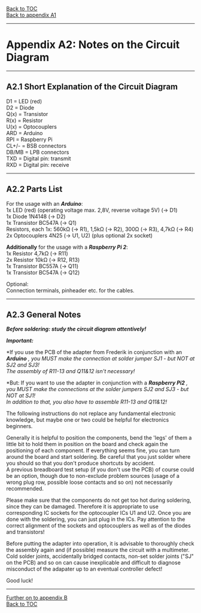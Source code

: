 [Back to TOC](toc.md)  
[Back to appendix A1](appendix_a1.md)    
   
--- 
    
# Appendix A2: Notes on the Circuit Diagram  
    
---  

## A2.1 Short Explanation of the Circuit Diagram

D1 = LED (red)  
D2 = Diode  
Q(x) = Transistor  
R(x) = Resistor  
U(x) = Optocouplers  
ARD = Arduino  
RPI = Raspberry Pi  
CL+/- = BSB connectors  
DB/MB = LPB connectors  
TXD = Digital pin: transmit  
RXD = Digital pin: receive
    
---
        
## A2.2 Parts List

For the usage with an ***Arduino***:  
1x LED (red) (operating voltage max. 2,8V, reverse voltage 5V) (→ D1)  
1x Diode 1N4148 (→ D2)  
1x Transistor BC547A (→ Q1)  
Resistors, each 1x: 560kΩ (→ R1), 1,5kΩ (→ R2), 300Ω (→ R3), 4,7kΩ (→ R4)  
2x Optocouplers 4N25 (→ U1, U2) (plus optional 2x socket)
    
**Additionally** for the usage with a ***Raspberry Pi 2***:  
1x Resistor 4,7kΩ (→ R11)  
2x Resistor 10kΩ (→ R12, R13)  
1x Transistor BC557A (→ Q11)  
1x Transistor BC547A (→ Q12)  
    
Optional:  
Connection terminals, pinheader etc. for the cables.  
    
---
    


## A2.3 General Notes

***Before soldering: study the circuit diagram attentively!***

***Important:***  

*If you use the PCB of the adapter from Frederik in conjunction with an ***Arduino*** *, you MUST make the connection at solder jumper SJ1 - but NOT at SJ2 and SJ3!*  
*The assembly of R11-13 and Q11&12 isn't necessary!*

*But: If you want to use the adapter in conjunction with a ***Raspberry Pi2*** *, you MUST make the connections at the solder jumpers SJ2 and SJ3 - but NOT at SJ1!*  
*In addition to that, you also have to assemble R11-13 and Q11&12!*  
    
The following instructions do not replace any fundamental
electronic knowledge, but maybe one or two could 
be helpful for electronics beginners.

Generally it is helpful to position the components, bend the 'legs' of them a little bit to hold them in position on the board and check again the positioning of each component. If everything seems fine, you can turn around the board and start soldering. Be careful that you just solder where you should so that you don't produce shortcuts by accident.  
A previous breadboard test setup (if you don't use the PCB) of course could be an option, though
due to non-exclude problem sources (usage of a wrong
plug row, possible loose contacts and so on) not necessarily
recommended.  

Please make sure that the components do not get too hot during soldering,
since they can be damaged. Therefore it is appropriate to use corresponding IC sockets for the optocoupler ICs
U1 and U2. Once you are done with the soldering, you can just plug in the ICs. Pay attention to the correct alignment of the
sockets and optocouplers as well as of the diodes and transistors!  

Before putting the adapter into operation, it is advisable to thoroughly check the assembly again and (if possible)
measure the circuit with a multimeter. Cold solder joints, accidentally bridged contacts,
non-set solder joints ("SJ" on the PCB) and so on can cause inexplicable and difficult to diagnose misconduct
of the adapater up to an eventual controller defect!

Good luck!
    
---  

[Further on to appendix B](appendix_b.md)      
[Back to TOC](toc.md)   
